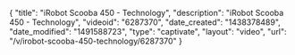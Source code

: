 {
    "title": "iRobot Scooba 450 - Technology",
    "description": "iRobot Scooba 450 - Technology",
    "videoid": "6287370",
    "date_created": "1438378489",
    "date_modified": "1491588723",
    "type": "captivate",
    "layout": "video",
    "url": "\/v\/irobot-scooba-450-technology\/6287370"
}